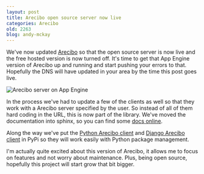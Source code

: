 ```yaml
---
layout: post
title: Arecibo open source server now live
categories: Arecibo
old: 2263
blog: andy-mckay
---
```

<p>We've now updated <a href="http://areciboapp.com">Arecibo</a> so that the open source server is now live and the free hosted version is now turned off. It's time to get that App Engine version of Arecibo up and running and start pushing your errors to that. Hopefully the DNS will have updated in your area by the time this post goes live.</p>

<img src="http://www.agmweb.ca/files/arecibo-new.png" class="clear" title="Arecibo server on App Engine"/>

<p>In the process we've had to update a few of the clients as well so that they work with a Arecibo server specified by the user. So instead of all of them hard coding in the URL, this is now part of the library. We've moved the documentation into sphinx, so you can find some <a href="http://areciboapp.com/docs">docs online</a>.</p>

<p>Along the way we've put the <a href="http://pypi.python.org/pypi/arecibo/0.1.1dev">Python Arecibo client</a> and <a href="http://pypi.python.org/pypi/django_arecibo/">Django Arecibo client</a> in PyPi so they will work easily with Python package management.</p>

<p>I'm actually quite excited about this version of Arecibo, it allows me to focus on features and not worry about maintenance. Plus, being open source, hopefully this project will start grow that bit bigger.</p>